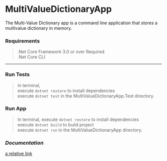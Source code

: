 # MultiValueDictionaryApp
The Multi-Value Dictionary app is a command line application that stores a multivalue dictionary in memory.

### **Requirements**

> .Net Core Framework 3.0 or over Required\
> .Net Core CLI
> 

*** 

### **Run Tests**

> In terminal, \
> execute `dotnet restore` to install dependencies\
> execute `dotnet test` in the MultiValueDictionaryApp.Test directory.

### **Run App**

> In terminal, 
> execute `dotnet restore` to install dependencies\
> execute `dotnet build` to build project\
> execute `dotnet run` in the MultiValueDictionaryApp directory.

### ***Documentation***

[a relative link](DOCUMENTATION.md)
